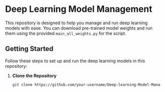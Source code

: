 # Deep Learning Model Management

This repository is designed to help you manage and run deep learning models with ease. You can download pre-trained model weights and run them using the provided `main_all_weights.py` for the script.

## Getting Started

Follow these steps to set up and run the deep learning models in this repository:

1. **Clone the Repository**

   ```bash
   git clone https://github.com/your-username/Deep-learning-Model-Management.git
